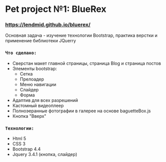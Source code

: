 # Pet project №1: BlueRex
### https://lendmid.github.io/bluerex/

Основная задача - изучение технологии Bootstrap, практика верстки и применение библиотеки JQuerry

### `Что сделано:` 
- Сверстан макет главной страницы, страница Blog и страница постов
- Элементы bootstrap: 
  - Сетка
  - Прелоадер
  - Меню навигации 
  - Слайдер 
  - Форма
- Адаптив для всех разрешений
- Кастомный видеоплеер
- Полноэеранные фотографии в галерее на основе baguetteBox.js
- Кнопка "Вверх" 

### `Технологии:`
- Html 5
- CSS 3
- Bootstrap 4.4
- Jquery 3.4.1 (кнопка, слайдер)
